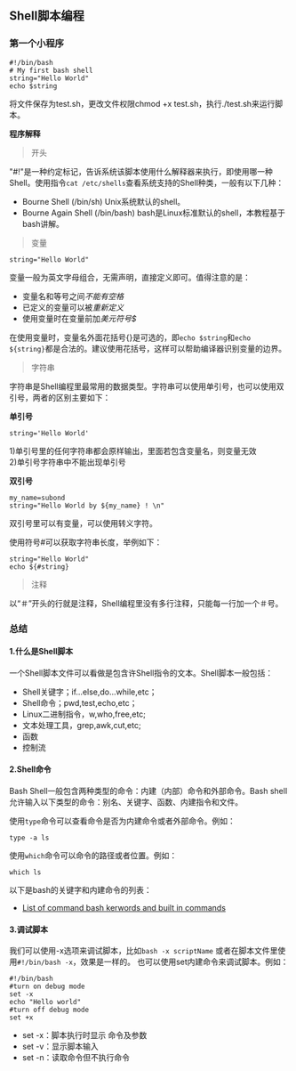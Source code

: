 ## Shell脚本编程

### 第一个小程序

```
#!/bin/bash
# My first bash shell
string="Hello World"
echo $string
```

将文件保存为test.sh，更改文件权限chmod +x test.sh，执行./test.sh来运行脚本。

**程序解释**

> 开头

"#!"是一种约定标记，告诉系统该脚本使用什么解释器来执行，即使用哪一种Shell。使用指令`cat /etc/shells`查看系统支持的Shell种类，一般有以下几种：

- Bourne Shell (/bin/sh)
Unix系统默认的shell。
- Bourne Again Shell (/bin/bash)
bash是Linux标准默认的shell，本教程基于bash讲解。

> 变量

```
string="Hello World"
```

变量一般为英文字母组合，无需声明，直接定义即可。值得注意的是：

- 变量名和等号之间*不能有空格*
- 已定义的变量可以被*重新定义*
- 使用变量时在变量前加*美元符号$*

在使用变量时，变量名外面花括号{}是可选的，即`echo $string`和`echo ${string}`都是合法的。建议使用花括号，这样可以帮助编译器识别变量的边界。

> 字符串

字符串是Shell编程里最常用的数据类型。字符串可以使用单引号，也可以使用双引号，两者的区别主要如下：

**单引号**

```
string='Hello World'
```
1)单引号里的任何字符串都会原样输出，里面若包含变量名，则变量无效  
2)单引号字符串中不能出现单引号  

**双引号**

```
my_name=subond
string="Hello World by ${my_name} ! \n"
```

双引号里可以有变量，可以使用转义字符。

使用符号#可以获取字符串长度，举例如下：

```
string="Hello World"
echo ${#string}
```

> 注释

以“＃”开头的行就是注释，Shell编程里没有多行注释，只能每一行加一个＃号。

### 总结

#### 1.什么是Shell脚本

一个Shell脚本文件可以看做是包含许Shell指令的文本。Shell脚本一般包括：

- Shell关键字；if...else,do...while,etc；
- Shell命令；pwd,test,echo,etc；
- Linux二进制指令，w,who,free,etc;
- 文本处理工具，grep,awk,cut,etc;
- 函数
- 控制流

#### 2.Shell命令

Bash Shell一般包含两种类型的命令：内建（内部）命令和外部命令。Bash shell允许输入以下类型的命令：别名、关键字、函数、内建指令和文件。

使用`type`命令可以查看命令是否为内建命令或者外部命令。例如：
```
type -a ls
```

使用`which`命令可以命令的路径或者位置。例如：
```
which ls
```

以下是bash的关键字和内建命令的列表：
- [List of command bash kerwords and built in commands](List_of_commands.md)

#### 3.调试脚本
我们可以使用-x选项来调试脚本，比如`bash -x scriptName`
或者在脚本文件里使用`#!/bin/bash -x`，效果是一样的。
也可以使用set内建命令来调试脚本。例如：
```
#!/bin/bash
#turn on debug mode
set -x
echo "Hello world"
#turn off debug mode
set +x
```

- set -x：脚本执行时显示 命令及参数
- set -v：显示脚本输入
- set -n：读取命令但不执行命令
